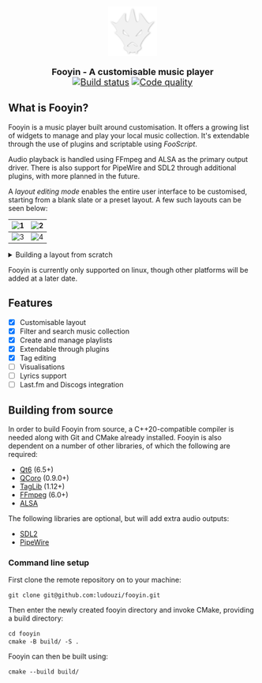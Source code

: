 <p align="center">
<img src="data/icons/sc-fooyin.svg" width="20%" alt="Fooyin logo">
</p>

<p align="center" style="font-size: 18px;">
<strong>Fooyin - A customisable music player</strong>
<br />
<a href="https://github.com/ludouzi/fooyin/actions/workflows/build.yml"><img src="https://github.com/ludouzi/fooyin/actions/workflows/build.yml/badge.svg" alt="Build status"></a>
<a href="https://app.codacy.com/gh/ludouzi/fooyin/dashboard?utm_source=gh&utm_medium=referral&utm_content=&utm_campaign=Badge_grade"><img src="https://app.codacy.com/project/badge/Grade/ae0c3e9825d849b0b64697e59e4dfea6" alt="Code quality"></a>
</p>

## What is Fooyin?

Fooyin is a music player built around customisation. It offers a growing list of widgets to manage and play your local music
collection. It's extendable through the use of plugins and scriptable using *FooScript*.

Audio playback is handled using FFmpeg and ALSA as the primary output driver.
There is also support for PipeWire and SDL2 through additional plugins, with more planned in the future.

A *layout editing mode* enables the entire user interface to be customised,
starting from a blank slate or a preset layout. A few such layouts can be seen below:

 ![1](https://github.com/ludouzi/fooyin/assets/45490980/7b22ba0c-bf83-48e3-aae0-b15bf85d7346) | ![2](https://github.com/ludouzi/fooyin/assets/45490980/fe205504-a0a2-4837-8801-2ecf4499186a) 
----------------------------------------------------------------------------------------------|----------------------------------------------------------------------------------------------
 ![3](https://github.com/ludouzi/fooyin/assets/45490980/0bf52cc7-d902-41c2-a179-1e3b5b01799a) | ![4](https://github.com/ludouzi/fooyin/assets/45490980/1481c0d5-2f04-45d2-a4ec-3657aec0f27a) 

<details>
<summary>Building a layout from scratch</summary>

https://github.com/ludouzi/fooyin/assets/45490980/e6fbce19-2c95-4a2c-b832-32b37cb41db9

</details>

Fooyin is currently only supported on linux, though other platforms will be added at a later date.

## Features

* [x] Customisable layout
* [x] Filter and search music collection
* [x] Create and manage playlists
* [x] Extendable through plugins
* [x] Tag editing
* [ ] Visualisations
* [ ] Lyrics support
* [ ] Last.fm and Discogs integration

## Building from source

In order to build Fooyin from source, a C++20-compatible compiler is needed along with Git and CMake already
installed. Fooyin is also dependent on a number of other libraries, of which the following are required:

* [Qt6](https://www.qt.io) (6.5+)
* [QCoro](https://github.com/danvratil/qcoro) (0.9.0+)
* [TagLib](https://taglib.org) (1.12+)
* [FFmpeg](https://ffmpeg.org) (6.0+)
* [ALSA](https://alsa-project.org)

The following libraries are optional, but will add extra audio outputs:

* [SDL2](https://www.libsdl.org)
* [PipeWire](https://pipewire.org)

### Command line setup

First clone the remote repository on to your machine:

```
git clone git@github.com:ludouzi/fooyin.git
```

Then enter the newly created fooyin directory and invoke CMake, providing a build directory:

```
cd fooyin
cmake -B build/ -S . 
```

Fooyin can then be built using:

```
cmake --build build/
```